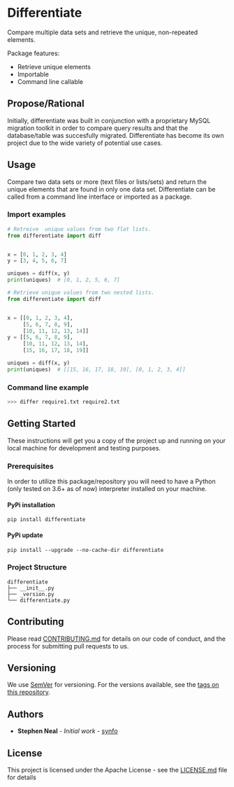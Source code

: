 # Differentiate

Compare multiple data sets and retrieve the unique, non-repeated elements.

Package features:

* Retrieve unique elements
* Importable
* Command line callable

## Propose/Rational
Initially, differentiate was built in conjunction with a proprietary MySQL migration toolkit in order to compare query results and that the database/table was succesfully migrated.  Differentiate has become its own project due to the wide variety of potential use cases.

## Usage
Compare two data sets or more (text files or lists/sets) and return the unique elements that are found in only one data set.  Differentiate can be called from a command line interface or imported as a package.

### Import examples
```python
# Retreive  unique values from two flat lists.
from differentiate import diff


x = [0, 1, 2, 3, 4]
y = [3, 4, 5, 6, 7]

uniques = diff(x, y)
print(uniques)  # [0, 1, 2, 5, 6, 7]
```

```python
# Retrieve unique values from two nested lists.
from differentiate import diff


x = [[0, 1, 2, 3, 4],
     [5, 6, 7, 8, 9],
     [10, 11, 12, 13, 14]]
y = [[5, 6, 7, 8, 9],
     [10, 11, 12, 13, 14],
     [15, 16, 17, 18, 19]]

uniques = diff(x, y)
print(uniques)  # [[15, 16, 17, 18, 19], [0, 1, 2, 3, 4]]
```

### Command line example
```bash
>>> differ require1.txt require2.txt
```

## Getting Started

These instructions will get you a copy of the project up and running on your local machine for development and testing purposes.

### Prerequisites

In order to utilize this package/repository you will need to have a Python (only tested on 3.6+ as of now) interpreter installed on your machine.

#### PyPi installation
```
pip install differentiate
```

#### PyPi update
```
pip install --upgrade --no-cache-dir differentiate
```


### Project Structure

```
differentiate
├── __init__.py
├── _version.py
└── differentiate.py

```

## Contributing

Please read [CONTRIBUTING.md](https://github.com/mrstephenneal/differentiate/CONTRIBUTING.md) for details on our code of conduct, and the process for submitting pull requests to us.

## Versioning

We use [SemVer](http://semver.org/) for versioning. For the versions available, see the [tags on this repository](https://github.com/mrstephenneal/differentiate). 

## Authors

* **Stephen Neal** - *Initial work* - [synfo](https://github.com/mrstephenneal)

## License

This project is licensed under the Apache License - see the [LICENSE.md](LICENSE.md) file for details
